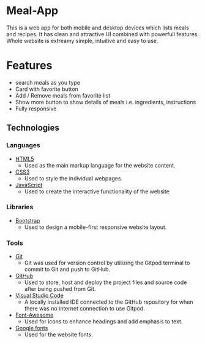 # Meal-App
This is a web app for both mobile and desktop devices which lists meals and recipes. It has clean and attractive UI combined with powerfull features. 
Whole website is extreamy simple, intuitive and easy to use.

# Features
+ search meals as you type
+ Card with favorite button
+ Add / Remove meals from favorite list
+ Show more button to show details of meals i.e. ingredients, instructions
+ Fully responsive

## Technologies ##

### Languages ###

- [HTML5](https://developer.mozilla.org/en-US/docs/Web/HTML)
  - Used as the main markup language for the website content.
- [CSS3](https://developer.mozilla.org/en-US/docs/Web/CSS)
  - Used to style the individual webpages.
- [JavaScript](https://developer.mozilla.org/en-US/docs/Web/JavaScript)
  - Used to create the interactive functionality of the website
  
### Libraries ###

- [Bootstrap](https://getbootstrap.com/)
  - Used to design a mobile-first responsive website layout.
  
### Tools ###

- [Git](https://git-scm.com/)
  - Git was used for version control by utilizing the Gitpod terminal to commit to Git and push to GitHub.
- [GitHub](https://github.com/)
  - Used to store, host and deploy the project files and source code after being pushed from Git.
- [Visual Studio Code](https://code.visualstudio.com/)
  - A locally installed IDE connected to the GitHub repository for when there was no internet connection to use Gitpod.
- [Font-Awesome](https://fontawesome.com/icons?d=gallery)
  - Used for icons to enhance headings and add emphasis to text.
- [Google fonts](https://fonts.google.com/)
  - Used for the website fonts.
